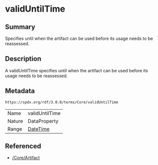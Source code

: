<!-- Automatically generated by spec-parser v2.1.0 on 2024-06-17T10:36:57.838737+00:00 -->
<!-- SPDX-License-Identifier: Community-Spec-1.0 -->

# validUntilTime

## Summary

Specifies until when the artifact can be used before its usage needs to be
reassessed.


## Description

A validUntilTime specifies until when the artifact can be used before its usage
needs to be reassessed.


## Metadata

`https://spdx.org/rdf/3.0.0/terms/Core/validUntilTime`


| | |
|---|---|
| Name | validUntilTime |
| Nature | DataProperty |
| Range | [DateTime](../Datatypes/DateTime.md) |




## Referenced

- [/Core/Artifact](../../Core/Classes/Artifact.md)


